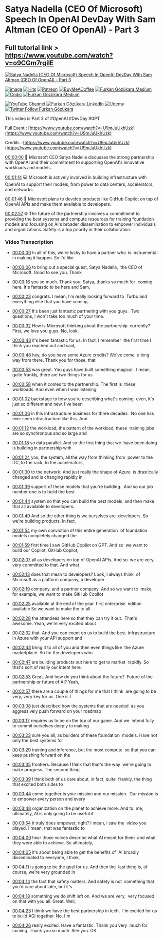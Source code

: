 # Satya Nadella (CEO Of Microsoft) Speech In OpenAI DevDay With Sam Altman (CEO Of OpenAI) - Part 3

## Full tutorial link > https://www.youtube.com/watch?v=o9CGm7rgilE

[![Satya Nadella (CEO Of Microsoft) Speech In OpenAI DevDay With Sam Altman (CEO Of OpenAI) - Part 3](https://img.youtube.com/vi/o9CGm7rgilE/sddefault.jpg)](https://www.youtube.com/watch?v=o9CGm7rgilE "Satya Nadella (CEO Of Microsoft) Speech In OpenAI DevDay With Sam Altman (CEO Of OpenAI) - Part 3")

[![image](https://img.shields.io/discord/772774097734074388?label=Discord&logo=discord)](https://discord.com/servers/software-engineering-courses-secourses-772774097734074388) [![Hits](https://hits.sh/github.com/FurkanGozukara/Stable-Diffusion/blob/main/Tutorials/Satya-Nadella-CEO-Of-Microsoft-Speech-In-OpenAI-DevDay-With-Sam-Altman-CEO-Of-OpenAI-Part-3.md.svg?style=plastic&label=Hits%20Since%2025.08.27&labelColor=007ec6&logo=SECourses)](https://hits.sh/github.com/FurkanGozukara/Stable-Diffusion/blob/main/Tutorials/Satya-Nadella-CEO-Of-Microsoft-Speech-In-OpenAI-DevDay-With-Sam-Altman-CEO-Of-OpenAI-Part-3.md)
[![Patreon](https://img.shields.io/badge/Patreon-Support%20Me-F2EB0E?style=for-the-badge&logo=patreon)](https://www.patreon.com/c/SECourses) [![BuyMeACoffee](https://img.shields.io/badge/Buy%20Me%20a%20Coffee-ffdd00?style=for-the-badge&logo=buy-me-a-coffee&logoColor=black)](https://www.buymeacoffee.com/DrFurkan) [![Furkan Gözükara Medium](https://img.shields.io/badge/Medium-Follow%20Me-800080?style=for-the-badge&logo=medium&logoColor=white)](https://medium.com/@furkangozukara) [![Codio](https://img.shields.io/static/v1?style=for-the-badge&message=Articles&color=4574E0&logo=Codio&logoColor=FFFFFF&label=CivitAI)](https://civitai.com/user/SECourses/articles) [![Furkan Gözükara Medium](https://img.shields.io/badge/DeviantArt-Follow%20Me-990000?style=for-the-badge&logo=deviantart&logoColor=white)](https://www.deviantart.com/monstermmorpg)

[![YouTube Channel](https://img.shields.io/badge/YouTube-SECourses-C50C0C?style=for-the-badge&logo=youtube)](https://www.youtube.com/SECourses)  [![Furkan Gözükara LinkedIn](https://img.shields.io/badge/LinkedIn-Follow%20Me-0077B5?style=for-the-badge&logo=linkedin&logoColor=white)](https://www.linkedin.com/in/furkangozukara/)   [![Udemy](https://img.shields.io/static/v1?style=for-the-badge&message=Stable%20Diffusion%20Course&color=A435F0&logo=Udemy&logoColor=FFFFFF&label=Udemy)](https://www.udemy.com/course/stable-diffusion-dreambooth-lora-zero-to-hero/?referralCode=E327407C9BDF0CEA8156) [![Twitter Follow Furkan Gözükara](https://img.shields.io/badge/Twitter-Follow%20Me-1DA1F2?style=for-the-badge&logo=twitter&logoColor=white)](https://twitter.com/GozukaraFurkan)


This video is Part 3 of #OpenAI #DevDay #GPT

Full Event : [https://www.youtube.com/watch?v=U9mJuUkhUzk](https://www.youtube.com/watch?v=U9mJuUkhUzk)

Credits : [https://www.youtube.com/watch?v=U9mJuUkhUzk](https://www.youtube.com/watch?v=U9mJuUkhUzk)

[00:00:00](https://youtu.be/o9CGm7rgilE?t=0) 🤝 Microsoft CEO Satya Nadella discusses the strong partnership with OpenAI and their commitment to supporting OpenAI's innovative workloads and models.

[00:01:14](https://youtu.be/o9CGm7rgilE?t=74) 💻 Microsoft is actively involved in building infrastructure with OpenAI to support their models, from power to data centers, accelerators, and networks.

[00:01:46](https://youtu.be/o9CGm7rgilE?t=106) 🚀 Microsoft plans to develop products like GitHub Copilot on top of OpenAI APIs and make them available to developers.

[00:02:57](https://youtu.be/o9CGm7rgilE?t=177) 🌐 The future of the partnership involves a commitment to providing the best systems and compute resources for training foundation models and focusing on AI's broader dissemination to empower individuals and organizations. Safety is a top priority in their collaboration.



### Video Transcription


- [00:00:00](https://www.youtube.com/watch?v=o9CGm7rgilE&t=0) In all of this, we're lucky to have a partner who&nbsp; is instrumental in making it happen. So I'd like&nbsp;&nbsp;

- [00:00:06](https://www.youtube.com/watch?v=o9CGm7rgilE&t=6) to bring out a special guest, Satya Nadella,&nbsp; the CEO of Microsoft. Good to see you. Thank&nbsp;&nbsp;

- [00:00:16](https://www.youtube.com/watch?v=o9CGm7rgilE&t=16) you so much. Thank you. Satya, thanks so much for&nbsp; coming here. It's fantastic to be here and Sam,&nbsp;&nbsp;

- [00:00:23](https://www.youtube.com/watch?v=o9CGm7rgilE&t=23) congrats. I mean, I'm really looking forward to&nbsp; Turbo and everything else that you have coming.&nbsp;&nbsp;

- [00:00:27](https://www.youtube.com/watch?v=o9CGm7rgilE&t=27) It's been just fantastic partnering with you guys.&nbsp; Two questions, I won't take too much of your time.&nbsp;&nbsp;

- [00:00:32](https://www.youtube.com/watch?v=o9CGm7rgilE&t=32) How is Microsoft thinking about the partnership&nbsp; currently? First, we love you guys. No, look,&nbsp;&nbsp;

- [00:00:43](https://www.youtube.com/watch?v=o9CGm7rgilE&t=43) it's been fantastic for us. In fact, I remember&nbsp; the first time I think you reached out and said,&nbsp;&nbsp;

- [00:00:48](https://www.youtube.com/watch?v=o9CGm7rgilE&t=48) hey, do you have some Azure credits? We've come&nbsp; a long way from there. Thank you for those, that&nbsp;&nbsp;

- [00:00:53](https://www.youtube.com/watch?v=o9CGm7rgilE&t=53) was great. You guys have built something magical.&nbsp; I mean, quite frankly, there are two things for us&nbsp;&nbsp;

- [00:00:58](https://www.youtube.com/watch?v=o9CGm7rgilE&t=58) when it comes to the partnership. The first is&nbsp; these workloads. And even when I was listening&nbsp;&nbsp;

- [00:01:02](https://www.youtube.com/watch?v=o9CGm7rgilE&t=62) backstage to how you're describing what's coming&nbsp; even, it's just so different and new. I've been&nbsp;&nbsp;

- [00:01:06](https://www.youtube.com/watch?v=o9CGm7rgilE&t=66) in this infrastructure business for three decades.&nbsp; No one has ever seen infrastructure like this. And&nbsp;&nbsp;

- [00:01:12](https://www.youtube.com/watch?v=o9CGm7rgilE&t=72) the workload, the pattern of the workload, these&nbsp; training jobs are so synchronous and so large and&nbsp;&nbsp;

- [00:01:18](https://www.youtube.com/watch?v=o9CGm7rgilE&t=78) so data parallel. And so the first thing that we&nbsp; have been doing is building in partnership with&nbsp;&nbsp;

- [00:01:24](https://www.youtube.com/watch?v=o9CGm7rgilE&t=84) you, the system, all the way from thinking from&nbsp; power to the DC, to the rack, to the accelerators,&nbsp;&nbsp;

- [00:01:30](https://www.youtube.com/watch?v=o9CGm7rgilE&t=90) to the network. And just really the shape of Azure&nbsp; is drastically changed and is changing rapidly in&nbsp;&nbsp;

- [00:01:39](https://www.youtube.com/watch?v=o9CGm7rgilE&t=99) support of these models that you're building.&nbsp; And so our job number one is to build the best&nbsp;&nbsp;

- [00:01:44](https://www.youtube.com/watch?v=o9CGm7rgilE&t=104) system so that you can build the best models&nbsp; and then make that all available to developers.&nbsp;&nbsp;

- [00:01:49](https://www.youtube.com/watch?v=o9CGm7rgilE&t=109) And so the other thing is we ourselves are&nbsp; developers. So we're building products. In fact,&nbsp;&nbsp;

- [00:01:54](https://www.youtube.com/watch?v=o9CGm7rgilE&t=114) my own conviction of this entire generation&nbsp; of foundation models completely changed the&nbsp;&nbsp;

- [00:01:59](https://www.youtube.com/watch?v=o9CGm7rgilE&t=119) first time I saw GitHub Copilot on GPT. And so&nbsp; we want to build our Copilot, GitHub Copilot,&nbsp;&nbsp;

- [00:02:07](https://www.youtube.com/watch?v=o9CGm7rgilE&t=127) all as developers on top of OpenAI APIs. And so&nbsp; we are very, very committed to that. And what&nbsp;&nbsp;

- [00:02:13](https://www.youtube.com/watch?v=o9CGm7rgilE&t=133) does that mean to developers? Look, I always think&nbsp; of Microsoft as a platform company, a developer&nbsp;&nbsp;

- [00:02:19](https://www.youtube.com/watch?v=o9CGm7rgilE&t=139) company, and a partner company. And so we want to&nbsp; make, for example, we want to make GitHub Copilot&nbsp;&nbsp;

- [00:02:25](https://www.youtube.com/watch?v=o9CGm7rgilE&t=145) available at the end of the year. first enterprise&nbsp; edition available So we want to make the to all&nbsp;&nbsp;

- [00:02:28](https://www.youtube.com/watch?v=o9CGm7rgilE&t=148) the attendees here so that they can try it out.&nbsp; That's awesome. Yeah, we're very excited about&nbsp;&nbsp;

- [00:02:32](https://www.youtube.com/watch?v=o9CGm7rgilE&t=152) that. And you can count on us to build the best&nbsp; infrastructure in Azure with your API support and&nbsp;&nbsp;

- [00:02:43](https://www.youtube.com/watch?v=o9CGm7rgilE&t=163) bring it to all of you and then even things like&nbsp; the Azure marketplace. So for the developers who&nbsp;&nbsp;

- [00:02:47](https://www.youtube.com/watch?v=o9CGm7rgilE&t=167) are building products out here to get to market&nbsp; rapidly. So that's sort of really our intent here.&nbsp;&nbsp;

- [00:02:53](https://www.youtube.com/watch?v=o9CGm7rgilE&t=173) Great. And how do you think about the future?&nbsp; Future of the partnership or future of AI? Yeah,&nbsp;&nbsp;

- [00:02:57](https://www.youtube.com/watch?v=o9CGm7rgilE&t=177) there are a couple of things for me that I think&nbsp; are going to be very, very key for us. One is I&nbsp;&nbsp;

- [00:03:08](https://www.youtube.com/watch?v=o9CGm7rgilE&t=188) just described how the systems that are needed&nbsp; as you aggressively push forward on your roadmap&nbsp;&nbsp;

- [00:03:17](https://www.youtube.com/watch?v=o9CGm7rgilE&t=197) requires us to be on the top of our game. And we&nbsp; intend fully to commit ourselves deeply to making&nbsp;&nbsp;

- [00:03:23](https://www.youtube.com/watch?v=o9CGm7rgilE&t=203) sure you all, as builders of these foundation&nbsp; models. Have not only the best systems for&nbsp;&nbsp;

- [00:03:29](https://www.youtube.com/watch?v=o9CGm7rgilE&t=209) training and inference, but the most compute&nbsp; so that you can keep pushing forward on the&nbsp;&nbsp;

- [00:03:35](https://www.youtube.com/watch?v=o9CGm7rgilE&t=215) frontiers. Because I think that that's the way&nbsp; we're going to make progress. The second thing&nbsp;&nbsp;

- [00:03:39](https://www.youtube.com/watch?v=o9CGm7rgilE&t=219) I think both of us care about, in fact, quite&nbsp; frankly, the thing that excited both sides to&nbsp;&nbsp;

- [00:03:44](https://www.youtube.com/watch?v=o9CGm7rgilE&t=224) come together is your mission and our mission.&nbsp; Our mission is to empower every person and every&nbsp;&nbsp;

- [00:03:48](https://www.youtube.com/watch?v=o9CGm7rgilE&t=228) organization on the planet to achieve more. And to&nbsp; me, ultimately, AI is only going to be useful if&nbsp;&nbsp;

- [00:03:54](https://www.youtube.com/watch?v=o9CGm7rgilE&t=234) it truly does empower, right? I mean, I saw the&nbsp; video you played. I mean, that was fantastic to&nbsp;&nbsp;

- [00:04:00](https://www.youtube.com/watch?v=o9CGm7rgilE&t=240) hear those voices describe what AI meant for them&nbsp; and what they were able to achieve. So ultimately,&nbsp;&nbsp;

- [00:04:05](https://www.youtube.com/watch?v=o9CGm7rgilE&t=245) it's about being able to get the benefits of&nbsp; AI broadly disseminated to everyone, I think,&nbsp;&nbsp;

- [00:04:11](https://www.youtube.com/watch?v=o9CGm7rgilE&t=251) is going to be the goal for us. And then the&nbsp; last thing is, of course, we're very grounded in&nbsp;&nbsp;

- [00:04:14](https://www.youtube.com/watch?v=o9CGm7rgilE&t=254) the fact that safety matters. And safety is not&nbsp; something that you'd care about later, but it's&nbsp;&nbsp;

- [00:04:18](https://www.youtube.com/watch?v=o9CGm7rgilE&t=258) something we do shift left on. And we are very,&nbsp; very focused on that with you all. Great. Well,&nbsp;&nbsp;

- [00:04:23](https://www.youtube.com/watch?v=o9CGm7rgilE&t=263) I think we have the best partnership in tech.&nbsp; I'm excited for us to build AGI together. No. I'm&nbsp;&nbsp;

- [00:04:26](https://www.youtube.com/watch?v=o9CGm7rgilE&t=266) really excited. Have a fantastic. Thank you very&nbsp; much for coming. Thank you so much. See you. OK.
